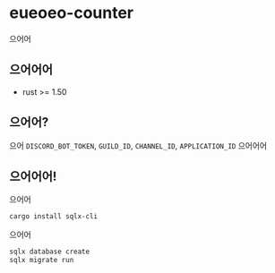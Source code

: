 # eueoeo-counter

으어어

## 으어어어

- rust >= 1.50

## 으어어?

으어 `DISCORD_BOT_TOKEN`, `GUILD_ID`, `CHANNEL_ID`, `APPLICATION_ID` 으어어어

## 으어어어!

으어어
```bash
cargo install sqlx-cli
```

으어어
```bash
sqlx database create
sqlx migrate run
```
